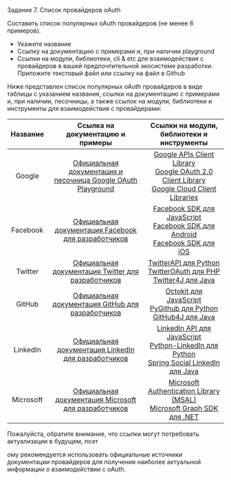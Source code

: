 Задание 7. Список провайдеров oAuth

Составить список популярных oAuth провайдеров (не менее 6 примеров).

* Укажите название
* Ссылку на документацию с примерами и, при наличии playground
* Ссылки на модули, библиотеки, cli & etc для взаимодействия с провайдеров в вашей предпочтительной экосистеме разработки.
Приложите текстовый файл или ссылку на файл в Github

Ниже представлен список популярных oAuth провайдеров в виде таблицы с указанием названия, ссылки на документацию с примерами и, при наличии, песочницы, а также ссылок на модули, библиотеки и инструменты для взаимодействия с провайдерами:

|  Название  |                      Ссылка на документацию и примеры                     |              Ссылки на модули, библиотеки и инструменты             |
|:----------:|:------------------------------------------------------------------------:|:-----------------------------------------------------------------:|
|   Google   | [Официальная документация и песочница Google OAuth Playground](https://developers.google.com/oauthplayground/) | [Google APIs Client Library](https://developers.google.com/api-client-library) <br> [Google OAuth 2.0 Client Library](https://developers.google.com/identity/protocols/oauth2) <br> [Google Cloud Client Libraries](https://cloud.google.com/docs/authentication/getting-started) |
|  Facebook  |    [Официальная документация Facebook для разработчиков](https://developers.facebook.com/docs/facebook-login/)   | [Facebook SDK для JavaScript](https://developers.facebook.com/docs/javascript/overview) <br> [Facebook SDK для Android](https://developers.facebook.com/docs/android/overview) <br> [Facebook SDK для iOS](https://developers.facebook.com/docs/ios/overview) |
|   Twitter  |   [Официальная документация Twitter для разработчиков](https://developer.twitter.com/en/docs/authentication)  | [TwitterAPI для Python](https://github.com/geduldig/TwitterAPI) <br> [TwitterOAuth для PHP](https://github.com/abraham/twitteroauth) <br> [Twitter4J для Java](http://twitter4j.org/en/) |
|   GitHub   |     [Официальная документация GitHub для разработчиков](https://docs.github.com/en/developers/apps/building-oauth-apps)    | [Octokit для JavaScript](https://github.com/octokit/rest.js) <br> [PyGithub для Python](https://github.com/PyGithub/PyGithub) <br> [GitHub4J для Java](https://github.com/eclipse-ee4j/github-api) |
|  LinkedIn  |  [Официальная документация LinkedIn для разработчиков](https://developer.linkedin.com/docs/authentication) | [LinkedIn API для JavaScript](https://developer.linkedin.com/docs/getting-started/javascript) <br> [Python-LinkedIn для Python](https://github.com/ozgur/python-linkedin) <br> [Spring Social LinkedIn для Java](https://docs.spring.io/spring-social-linkedin/docs/current/reference/html/) |
| Microsoft  |  [Официальная документация Microsoft для разработчиков](https://docs.microsoft.com/en-us/azure/active-directory/develop/) | [Microsoft Authentication Library (MSAL)](https://docs.microsoft.com/en-us/azure/active-directory/develop/msal-libraries) <br> [Microsoft Graph SDK для .NET](https://docs.microsoft.com/en-us/graph/sdks/sdks-overview) |

Пожалуйста, обратите внимание, что ссылки могут потребовать актуализации в будущем, поэт

ому рекомендуется использовать официальные источники документации провайдеров для получения наиболее актуальной информации о взаимодействии с oAuth.
